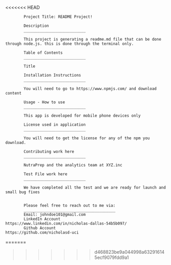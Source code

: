 
<<<<<<< HEAD

            Project Title: README Project! 

            Description
            ___________________________

            This project is generating a readme.md file that can be done through node.js. this is done through the terminal only.

            Table of Contents
            ___________________________

            Title

            Installation Instructions
            ___________________________

            You will need to go to https://www.npmjs.com/ and download content

            Usage - How to use
            ___________________________

            This app is developed for mobile phone devices only

            License used in application
            ___________________________

            You will need to get the license for any of the npm you download.

            Contributing work here
            ___________________________

            NutraPrep and the analytics team at XYZ.inc

            Test File work here
            ___________________________

            We have completed all the test and we are ready for launch and small bug fixes


            Please feel free to reach out to me via:
            ________________________________________
            Email: johndoe101@gmail.com
            LinkedIn Account                         https://www.linkedin.com/in/nicholas-dallas-54b5b097/
            Github Account                           https://github.com/nicholasd-uci
            
    
=======
    
>>>>>>> d468823be9a044998a632916145ecf9079fdd9a1
